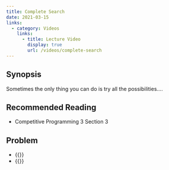```yaml
---
title: Complete Search
date: 2021-03-15
links:
  - category: Videos
    links:
      - title: Lecture Video
        display: true
        url: /videos/complete-search
---
```


## Synopsis

Sometimes the only thing you can do is try all the possibilities....

## Recommended Reading

  - Competitive Programming 3 Section 3

## Problem

  - {{<UVa id="666" name="725 - Division" >}}
  - {{<UVa id="691" name="750 - 8 Queens Chess Problem" >}}
